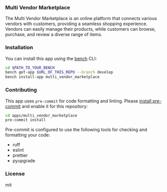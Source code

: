 ### Multi Vendor Marketplace

The Multi Vendor Marketplace is an online platform that connects various vendors with customers, providing a seamless shopping experience. Vendors can easily manage their products, while customers can browse, purchase, and review a diverse range of items.

### Installation

You can install this app using the [bench](https://github.com/frappe/bench) CLI:

```bash
cd $PATH_TO_YOUR_BENCH
bench get-app $URL_OF_THIS_REPO --branch develop
bench install-app multi_vendor_marketplace
```

### Contributing

This app uses `pre-commit` for code formatting and linting. Please [install pre-commit](https://pre-commit.com/#installation) and enable it for this repository:

```bash
cd apps/multi_vendor_marketplace
pre-commit install
```

Pre-commit is configured to use the following tools for checking and formatting your code:

- ruff
- eslint
- prettier
- pyupgrade

### License

mit
